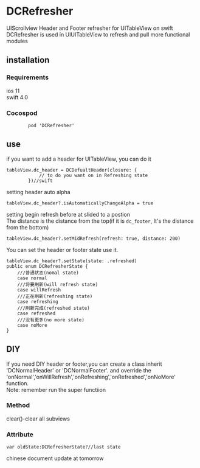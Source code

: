 # DCRefresher
UIScrollview Header and Footer refresher for UITableView on swift  
DCRefresher is used in UIUITableView to refresh and pull more functional modules  
## installation   
### Requirements
ios 11  
swift 4.0
### Cocospod  
            pod 'DCRefresher'
## use
if you want to add a header for UITableView, you can do it  
```
tableView.dc_header = DCDefualtHeader(closure: {
            // to do you want on in Refreshing state
        })//swift
```
setting header auto alpha
```
tableView.dc_header?.isAutomaticallyChangeAlpha = true
```
setting begin refresh before at slided to a postion  
The distance is the distance from the top(if it is `dc_footer`, It's the distance from the bottom)
```
tableView.dc_header?.setMidRefresh(refresh: true, distance: 200)
```
You can set the header or footer state use it.
```
tableView.dc_header?.setState(state: .refreshed)
public enum DCRefresherState {
    ///普通状态(nomal state)
    case normal
    ///将要刷新(will refresh state)
    case willRefresh
    ///正在刷新(refreshing state)
    case refreshing
    ///刷新完成(refreshed state)
    case refreshed
    ///没有更多(no more state)
    case noMore
}
```
## DIY
If you need DIY header or footer,you can create a class inherit 'DCNormalHeader' or 'DCNormalFooter'. and override the 'onNormal','onWillRefresh','onRefreshing','onRefreshed','onNoMore' function.  
Note: remember run the super functiion
### Method
clear()-clear all subviews
### Attribute
```
var oldState:DCRefresherState?//last state
```
chinese document update at tomorrow
